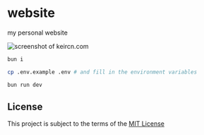 # website

my personal website

![screenshot of keircn.com](https://r2.e-z.host/ca19848c-de8c-4cae-9a10-858d6fd864b7/k75pfeqy.png)

```bash
bun i

cp .env.example .env # and fill in the environment variables

bun run dev
```

## License

This project is subject to the terms of the [MIT License](./LICENSE)
